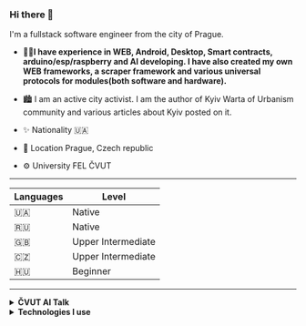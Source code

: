 
### Hi there 👋
I'm a fullstack software engineer from the city of Prague. 

- 👨‍💻**I have experience in WEB, Android, Desktop, Smart contracts, arduino/esp/raspberry and AI developing. I have also created my own WEB frameworks, a scraper framework and various universal protocols for modules(both software and hardware).** 

- 🏙️ I am an active city activist. I am the author of Kyiv Warta of Urbanism community and various articles about Kyiv posted on it.

- ✨ Nationality 🇺🇦
- 📌 Location Prague, Czech republic
- ⚙ University FEL ČVUT


___




| Languages | Level |
|--|--|
| 🇺🇦 | Native |
| 🇷🇺 | Native |
| 🇬🇧 | Upper Intermediate |
| 🇨🇿 | Upper Intermediate |
| 🇭🇺 | Beginner |
___
<details>
<summary><b>ČVUT AI Talk</b></summary>

ČVUT AI Talk is a regular meetup. Events consist of research presentation and public communication.
| ČVUT AI Talk | Links | Date |
|--|--|--|
| #1: Co je LLM, jaké vůbec existujou, ják je používat | [Poster](https://i.ibb.co/jyLttn6/1234567.png), [Prezentace](https://docs.google.com/presentation/d/1iV_r4OgYHQOt56Q2FtulrFdbVlvhVoQ_/edit?usp=sharing&ouid=112191343591369742786&rtpof=true&sd=true), [Novinky](https://docs.google.com/document/d/15EkQy-ChOwxrWzYU47DmTsKjD_hU7_48dV77ojjpD_k/edit?usp=sharing)| 6.10.2023 15:00 |
| #2: Decoder-only Transformer OpenAI GPT Fine-tuning| [Prezentace](https://docs.google.com/presentation/d/1yBaBV_08I7exmR9DiXz1aJZOz53UkAJ7/edit?usp=sharing&ouid=112191343591369742786&rtpof=true&sd=true), [Zaznam](https://www.youtube.com/watch?v=z4-MvNgK714) | 26.11.2023 15:00 |
| #2: Decoder-only Transformer Gemini Fine-tuning (In progress) | | |
| AI Assitants (In progress)| |
| Encoder-only Transformer Fine-tuning (In progress)| | |
| Decoder-only Transformer LLaMa Fine-tuning (In progress)| | |
| Special Meetup: AI philosophy (In progress)| | |
| Special Meetup: AI philosophy[Debata] (In progress)| | |
| Word Embedding (In progress)| | |


</details>


<details>
<summary><b>Technologies I use</b></summary>

___

**Programming languages**
  
![Python](https://img.shields.io/badge/-Python-3776AB?style=flat&logo=python&logoColor=white) ![Javascript](https://img.shields.io/badge/-Javascript-F7DF1E?style=flat&logo=javascript&logoColor=black) ![Java](https://img.shields.io/badge/-Java-ED8B00?style=flat&logo=openjdk&logoColor=white) ![Kotlin](https://img.shields.io/badge/-Kotlin-0095D5?style=flat&logo=Kotlin&logoColor=white) ![C#](https://img.shields.io/badge/C%23-239120?style=flat&logo=c-sharp&logoColor=white) ![PHP](https://img.shields.io/badge/PHP-777BB4?style=flat&logo=php&logoColor=white) ![Typescript](https://img.shields.io/badge/TypeScript-007ACC?style=flat&logo=typescript&logoColor=white) ![Solidity](https://img.shields.io/badge/-Solidity-363636?style=flat&logo=solidity&logoColor=white) ![C++](https://img.shields.io/badge/-C%2B%2B-00599C?style=flat&logo=c%2B%2B&logoColor=white)



**WebTechnologies**

![Vue.js](https://img.shields.io/badge/-Vue.js-4FC08D?style=flat&logo=vue.js&logoColor=white) ![React](https://img.shields.io/badge/-React-61DAFB?style=flat&logo=react&logoColor=white) ![Angular](https://img.shields.io/badge/-Angular-DD0031?style=flat&logo=angular&logoColor=white)

![Django](https://img.shields.io/badge/-Django-092E20?style=flat&logo=django&logoColor=white) ![ASP.NET](https://img.shields.io/badge/-ASP.NET-512BD4?style=flat&logo=.net&logoColor=white)


**DevOps Technologies**

![sys admin](https://img.shields.io/badge/-Sys%20Admin-000000?style=flat&logo=linux&logoColor=white)
![Docker](https://img.shields.io/badge/-Docker-2496ED?style=flat&logo=docker&logoColor=white)


**Android Technologies**

![Kotlin](https://img.shields.io/badge/-Kotlin-0095D5?style=flat&logo=kotlin&logoColor=white)
![Java](https://img.shields.io/badge/-Java-007396?style=flat&logo=java&logoColor=white)


**ML/AI technologies**

![Tenserflow](https://img.shields.io/badge/-Tenserflow-FF6600?style=flat&&logoColor=white)
![SKLearn](https://img.shields.io/badge/-SKLearn-blue?style=flat&logoColor=white)
![OpenAI](https://img.shields.io/badge/-OpenAI-50C878?style=flat&logoColor=white)
![GoogleAI](https://img.shields.io/badge/-GoogleAI-4285F4?style=flat&logo=google-cloud&logoColor=white)


**Other technologies**

![graphql](https://img.shields.io/badge/-GraphQL-E10098?style=flat&logo=graphql&logoColor=white)
![Redis](https://img.shields.io/badge/-Redis-DC382D?style=flat&logo=redis&logoColor=white)
![Solidity](https://img.shields.io/badge/-Solidity-363636?style=flat&logo=solidity&logoColor=white)
![SQL](https://img.shields.io/badge/-SQL-07405E?style=flat&logoColor=white)

</details>
